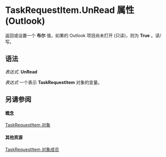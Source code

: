 
# TaskRequestItem.UnRead 属性 (Outlook)

返回或设置一个 **布尔** 值，如果的 Outlook 项目尚未打开 (只读)，则为 **True** 。读/写。


## 语法

 _表达式_. **UnRead**

 _表达式_ 一个表示 **TaskRequestItem** 对象的变量。


## 另请参阅


#### 概念


[TaskRequestItem 对象](2908a28a-634c-e786-aa53-f3e32038b727.md)
#### 其他资源


[TaskRequestItem 对象成员](d43114ee-be91-ff02-3424-525da2cf3a50.md)